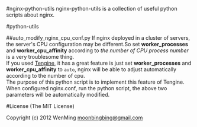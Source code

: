 #nginx-python-utils
nginx-python-utils is a collection of useful python scripts about nginx.

#python-utils

##auto_modify_nginx_cpu_conf.py
If nginx deployed in a cluster of servers, the server's CPU configuration may be different.So set **worker_processes** and **worker_cpu_affinity** according to *the number of CPU process number* is a very troublesome thing.     
If you used [Tengine](http://tengine.taobao.org/), it has a great feature is just set **worker_processes** and **worker_cpu_affinity** to `auto`, nginx will be able to adjust automatically according to the number of cpu.     
The purpose of this python script is to implement this feature of Tengine.    
When configured nginx.conf, run the python script, the above two parameters will be automatically modified.   
 
#License
(The MIT License)

Copyright (c) 2012 WenMing <moonbingbing@gmail.com> 
